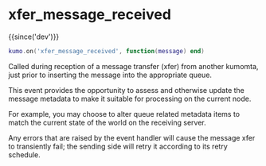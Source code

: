 # xfer_message_received

{{since('dev')}}

```lua
kumo.on('xfer_message_received', function(message) end)
```

Called during reception of a message transfer (xfer) from another kumomta,
just prior to inserting the message into the appropriate queue.

This event provides the opportunity to assess and otherwise update the message
metadata to make it suitable for processing on the current node.

For example, you may choose to alter queue related metadata items to match the
current state of the world on the receiving server.

Any errors that are raised by the event handler will cause the message xfer to
transiently fail; the sending side will retry it according to its retry
schedule.

